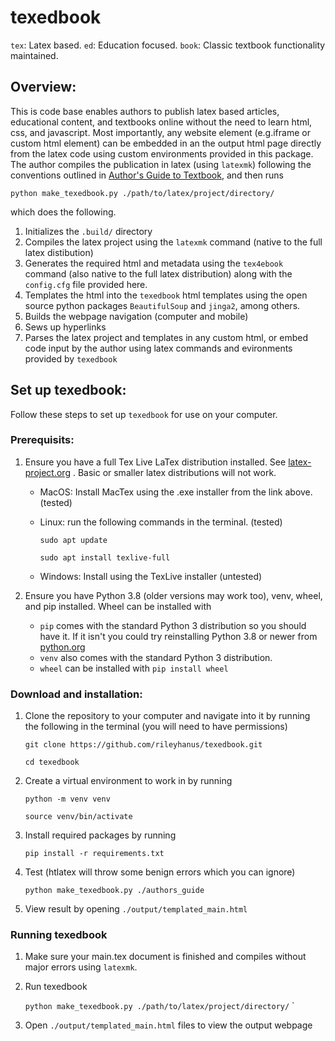 # texedbook

`tex`: Latex based. `ed`: Education focused. `book`: Classic textbook functionality maintained.

## Overview:
This is code base enables authors to publish latex based articles, educational content, and textbooks online without the need to learn html, css, and javascript. Most importantly, any website element (e.g.iframe or custom html element) can be embedded in an the output html page directly from the latex code using custom environments provided in this package. The author compiles the publication in latex (using `latexmk`) following the conventions outlined in [Author's Guide to Textbook](./authors_guide/main.pdf), and then runs

`python make_texedbook.py ./path/to/latex/project/directory/`

which does the following.

1. Initializes the `.build/` directory
1. Compiles the latex project using the `latexmk` command (native to the full latex distibution)
1. Generates the required html and metadata using the `tex4ebook` command (also native to the full latex distribution) along with the `config.cfg` file provided here.
1. Templates the html into the `texedbook` html templates using the open source python packages `BeautifulSoup` and `jinga2`, among others.
1. Builds the webpage navigation (computer and mobile)
1. Sews up hyperlinks
1. Parses the latex project and templates in any custom html, or embed code input by the author using latex commands and evironments provided by `texedbook`

## Set up texedbook:
Follow these steps to set up `texedbook` for use on your computer.

### Prerequisits:
1. Ensure you have a full Tex Live LaTex distribution installed. See [latex-project.org](https://www.latex-project.org/get/) . Basic or smaller latex distributions will not work.

   - MacOS: Install MacTex using the .exe installer from the link above. (tested)

   - Linux: run the following commands in the terminal. (tested)

        `sudo apt update`

        `sudo apt install texlive-full`

   - Windows: Install using the TexLive installer (untested)

1. Ensure you have Python 3.8 (older versions may work too), venv, wheel, and pip installed. Wheel can be installed with 

    - `pip` comes with the standard Python 3 distribution so you should have it. If it isn't you could try reinstalling Python 3.8 or newer from [python.org](https://www.python.org/)
    - `venv` also comes with the standard Python 3 distribution.
    - `wheel` can be installed with `pip install wheel`

### Download and installation:

1. Clone the repository to your computer and navigate into it by running the following in the terminal (you will need to have permissions)

    `git clone https://github.com/rileyhanus/texedbook.git`

    `cd texedbook`

1. Create a virtual environment to work in by running

    `python -m venv venv`

    `source venv/bin/activate`

1. Install required packages by running

    `pip install -r requirements.txt`

1. Test (htlatex will throw some benign errors which you can ignore)

    `python make_texedbook.py ./authors_guide`

1. View result by opening `./output/templated_main.html`


### Running texedbook
1. Make sure your main.tex document is finished and compiles without major errors using `latexmk`. 

1. Run texedbook

    `python make_texedbook.py ./path/to/latex/project/directory/`
`
 
1. Open `./output/templated_main.html` files to view the output webpage

    